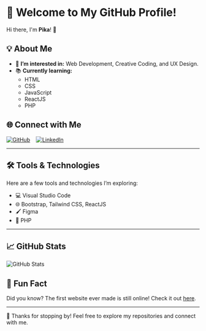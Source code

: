 # 🌟 Welcome to My GitHub Profile!  
Hi there, I'm **Pika**! 👋

## 💡 About Me  
- 👀 **I’m interested in:** Web Development, Creative Coding, and UX Design.  
- 📚 **Currently learning:**  
  - HTML  
  - CSS  
  - JavaScript  
  - ReactJS  
  - PHP  

## 🌐 Connect with Me  
<p align="left">
  <a href="https://github.com/pikadv">
    <img src="https://img.shields.io/badge/GitHub-100000?style=flat&logo=github&logoColor=white" alt="GitHub"></a>
  <span>&nbsp;&nbsp;</span>
  <a href="https://bd.linkedin.com/in/tajbiul">
    <img src="https://img.shields.io/badge/LinkedIn-0077B5?style=flat&logo=linkedin&logoColor=white" alt="LinkedIn"></a>
</p>

---

## 🛠️ Tools & Technologies  
Here are a few tools and technologies I’m exploring:  
- 💻 Visual Studio Code  
- 🌐 Bootstrap, Tailwind CSS, ReactJS  
- 🖌️ Figma  
- 📜 PHP  

---

## 📈 GitHub Stats  
![GitHub Stats](https://github-readme-stats.vercel.app/api?username=pikadv&show_icons=true&theme=radical)  

## 💬 Fun Fact  
Did you know? The first website ever made is still online! Check it out [here](http://info.cern.ch/).

---

🎉 Thanks for stopping by! Feel free to explore my repositories and connect with me.  



<!---
- 👋 Hi, I’m ...
- 👀 I’m interested in ....
- 🌱 I’m currently learning ....
- 💞️ I’m looking to collaborate on ...
- 📫 How to reach me ...


pikadv/pikadv is a ✨ special ✨ repository because its `README.md` (this file) appears on your GitHub profile.
You can click the Preview link to take a look at your changes.
--->
